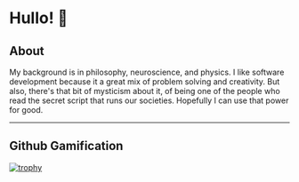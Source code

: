 # Hullo! 👋

## About

My background is in philosophy, neuroscience, and physics. I like software development because it a great mix of problem solving and creativity. But also, there's that bit of mysticism about it, of being one of the people who read the secret script that runs our societies. Hopefully I can use that power for good.

___

## Github Gamification

[![trophy](https://github-profile-trophy.vercel.app/?username=ryo-ma&theme=dracula&margin-w=10&margin-h=10)](https://github.com/ryo-ma/github-profile-trophy)

<!--
**adudenamedruby/adudenamedruby** is a ✨ _special_ ✨ repository because its `README.md` (this file) appears on your GitHub profile.

Here are some ideas to get you started:

- 🔭 I’m currently working on ...
- 🌱 I’m currently learning ...
- 👯 I’m looking to collaborate on ...
- 🤔 I’m looking for help with ...
- 💬 Ask me about ...
- 📫 How to reach me: ...
- 😄 Pronouns: ...
- ⚡ Fun fact: ...
-->
